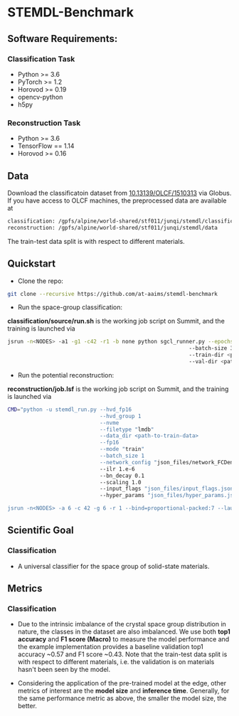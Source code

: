 # STEMDL-Benchmark

## Software Requirements:

### Classification Task

- Python >= 3.6
- PyTorch >= 1.2 
- Horovod >= 0.19 
- opencv-python 
- h5py 

### Reconstruction Task 

- Python >= 3.6
- TensorFlow == 1.14
- Horovod >= 0.16

## Data  

Download the classificatoin dataset from [10.13139/OLCF/1510313](https://doi.ccs.ornl.gov/ui/doi/70) via Globus. 
If you have access to OLCF machines, the preprocessed data are available at 
```bash
classification: /gpfs/alpine/world-shared/stf011/junqi/stemdl/classification/data
reconstruction: /gpfs/alpine/world-shared/stf011/junqi/stemdl/data
```
The train-test data split is with respect to different materials. 

## Quickstart

- Clone the repo: 

```bash
git clone --recursive https://github.com/at-aaims/stemdl-benchmark
```

- Run the space-group classification: 

__classification/source/run.sh__ is the working job script on Summit, and the training is launched via   

```bash
jsrun -n<NODES> -a1 -g1 -c42 -r1 -b none python sgcl_runner.py --epochs 10 
                                                         --batch-size 32 
                                                         --train-dir <path-to-train-dataset> 
                                                         --val-dir <path-to-val_dataset>  
```

- Run the potential reconstruction: 

__reconstruction/job.lsf__ is the working job script on Summit, and the training is launched via   

```bash
CMD="python -u stemdl_run.py --hvd_fp16 
                             --hvd_group 1 
                             --nvme 
                             --filetype "lmdb" 
                             --data_dir <path-to-train-data>  
                             --fp16  
                             --mode "train" 
                             --batch_size 1  
                             --network_config "json_files/network_FCDenseNet_pool_avg.json""  
                             --ilr 1.e-6 
                             --bn_decay 0.1 
                             --scaling 1.0 
                             --input_flags "json_files/input_flags.json" 
                             --hyper_params "json_files/hyper_params.json" "

jsrun -n<NODES> -a 6 -c 42 -g 6 -r 1 --bind=proportional-packed:7 --launch_distribution=packed stdbuf -o0 utils/launch.sh "${CMD}"
```

## Scientific Goal 

### Classification 

- A universal classifier for the space group of solid-state materials. 
 
## Metrics 

### Classification

- Due to the intrinsic imbalance of the crystal space group distribution in nature, the classes in the dataset are also imbalanced. We use both __top1 accuracy__ and __F1 score (Macro)__ to measure the model performance and the example implementation provides a baseline validation top1 accuracy ~0.57 and F1 score ~0.43. Note that the train-test data split is with respect to different materials, i.e. the validation is on materials hasn't been seen by the model.   
 
- Considering the application of the pre-trained model at the edge, other metrics of interest are the __model size__ and __inference time__. Generally, for the same performance metric as above, the smaller the model size, the better.    

